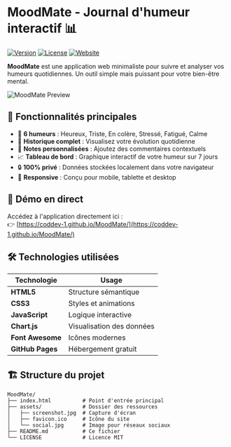 # MoodMate - Journal d'humeur interactif 📊

[![Version](https://img.shields.io/badge/version-1.0.0-brightgreen)](https://coddev-1.github.io/MoodMate/)
[![License](https://img.shields.io/badge/license-MIT-blue)](LICENSE)
[![Website](https://img.shields.io/badge/website-online-brightgreen)](https://coddev-1.github.io/MoodMate/)

**MoodMate** est une application web minimaliste pour suivre et analyser vos humeurs quotidiennes. Un outil simple mais puissant pour votre bien-être mental.

![MoodMate Preview](https://via.placeholder.com/800x400.png?text=MoodMate+Screenshot)

## 🌟 Fonctionnalités principales

- 🎨 **6 humeurs** : Heureux, Triste, En colère, Stressé, Fatigué, Calme
- 📅 **Historique complet** : Visualisez votre évolution quotidienne
- 📝 **Notes personnalisées** : Ajoutez des commentaires contextuels
- 📈 **Tableau de bord** : Graphique interactif de votre humeur sur 7 jours
- 🔒 **100% privé** : Données stockées localement dans votre navigateur
- 📱 **Responsive** : Conçu pour mobile, tablette et desktop

## 🚀 Démo en direct

Accédez à l'application directement ici :  
👉 [https://coddev-1.github.io/MoodMate/](https://coddev-1.github.io/MoodMate/)

## 🛠 Technologies utilisées

| Technologie          | Usage                          |
|----------------------|--------------------------------|
| **HTML5**            | Structure sémantique           |
| **CSS3**             | Styles et animations           |
| **JavaScript**       | Logique interactive            |
| **Chart.js**         | Visualisation des données      |
| **Font Awesome**     | Icônes modernes               |
| **GitHub Pages**     | Hébergement gratuit           |

## 🏗 Structure du projet

```plaintext
MoodMate/
├── index.html          # Point d'entrée principal
├── assets/             # Dossier des ressources
│   ├── screenshot.jpg  # Capture d'écran
│   ├── favicon.ico     # Icône du site
│   └── social.jpg      # Image pour réseaux sociaux
├── README.md           # Ce fichier
└── LICENSE             # Licence MIT
